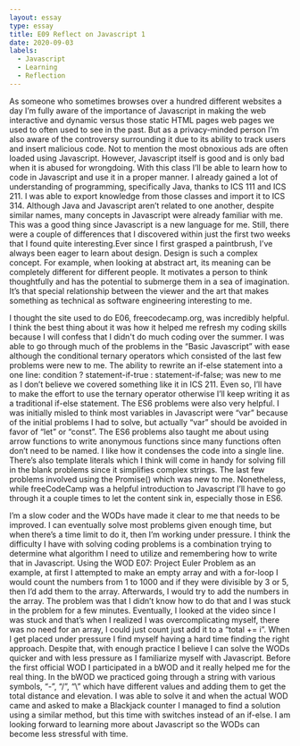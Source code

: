 ```yaml
---
layout: essay
type: essay
title: E09 Reflect on Javascript 1
date: 2020-09-03
labels:
  - Javascript
  - Learning
  - Reflection
---
```


As someone who sometimes browses over a hundred different websites a day I’m fully aware of the importance of Javascript in making the web interactive and dynamic versus those static HTML pages web pages we used to often used to see in the past. But as a privacy-minded person I’m also aware of the controversy surrounding it due to its ability to track users and insert malicious code. Not to mention the most obnoxious ads are often loaded using Javascript. However, Javascript itself is good and is only bad when it is abused for wrongdoing. With this class I’ll be able to learn how to code in Javascript and use it in a proper manner. I already gained a lot of understanding of programming, specifically Java, thanks to ICS 111 and ICS 211. I was able to export knowledge from those classes and import it to ICS 314. Although Java and Javascript aren’t related to one another, despite similar names, many concepts in Javascript were already familiar with me. This was a good thing since Javascript is a new language for me. Still, there were a couple of differences that I discovered within just the first two weeks that I found quite interesting.Ever since I first grasped a paintbrush, I’ve always been eager to learn about design. Design is such a complex concept. For example, when looking at abstract art, its meaning can be completely different for different people. It motivates a person to think thoughtfully and has the potential to submerge them in a sea of imagination. It’s that special relationship between the viewer and the art that makes something as technical as software engineering interesting to me.

I thought the site used to do E06, freecodecamp.org, was incredibly helpful. I think the best thing about it was how it helped me refresh my coding skills because I will confess that I didn't do much coding over the summer. I was able to go through much of the problems in the “Basic Javascript” with ease although the conditional ternary operators which consisted of the last few problems were new to me. The ability to rewrite an if-else statement into a one line: condition ? statement-if-true : statement-if-false; was new to me as I don’t believe we covered something like it in ICS 211. Even so, I’ll have to make the effort to use the ternary operator otherwise I’ll keep writing it as a traditional if-else statement. The ES6 problems were also very helpful. I was initially misled to think most variables in Javascript were “var” because of the initial problems I had to solve, but actually “var” should be avoided in favor of “let” or “const”. The ES6 problems also taught me about using arrow functions to write anonymous functions since many functions often don’t need to be named. I like how it condenses the code into a single line. There’s also template literals which I think will come in handy for solving fill in the blank problems since it simplifies complex strings. The last few problems involved using the Promise() which was new to me. Nonetheless, while freeCodeCamp was a helpful introduction to Javascript I’ll have to go through it a couple times to let the content sink in, especially those in ES6. 

I’m a slow coder and the WODs have made it clear to me that needs to be improved. I can eventually solve most problems given enough time, but when there’s a time limit to do it, then I’m working under pressure. I think the difficulty I have with solving coding problems is a combination trying to determine what algorithm I need to utilize and remembering how to write that in Javascript. Using the WOD E07: Project Euler Problem as an example, at first I attempted to make an empty array and with a for-loop I would count the numbers from 1 to 1000 and if they were divisible by 3 or 5, then I’d add them to the array. Afterwards, I would try to add the numbers in the array. The problem was that I didn’t know how to do that and I was stuck in the problem for a few minutes. Eventually, I looked at the video since I was stuck and that’s when I realized I was overcomplicating myself, there was no need for an array, I could just count just add it to a “total += i”. When I get placed under pressure I find myself having a hard time finding the right approach. Despite that, with enough practice I believe I can solve the WODs quicker and with less pressure as I familiarize myself with Javascript. Before the first official WOD I participated in a bWOD and it really helped me for the real thing. In the bWOD we practiced going through a string with various symbols, “-”, “/”, “\\” which have different values and adding them to get the total distance and elevation. I was able to solve it and when the actual WOD came and asked  to make a Blackjack counter I managed to find a solution using a similar method, but this time with switches instead of an if-else. I am looking forward to learning more about Javascript so the WODs can become less stressful with time.
